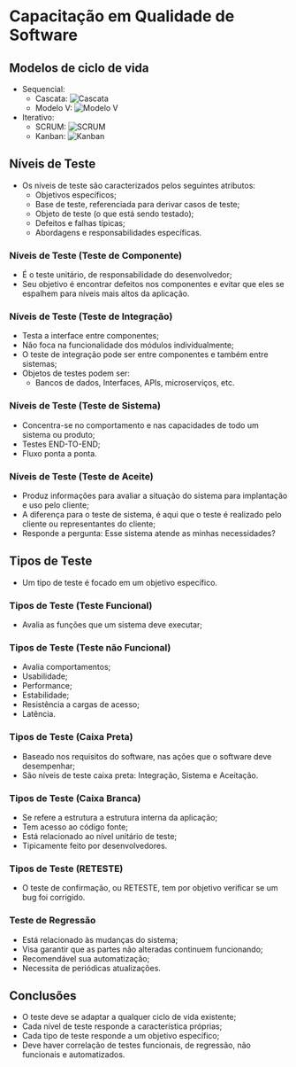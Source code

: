 # Capacitação em Qualidade de Software
## Modelos de ciclo de vida
- Sequencial: 
    - Cascata:
    ![Cascata]()
    - Modelo V:
    ![Modelo V]()
- Iterativo: 
    - SCRUM:
    ![SCRUM]()
    - Kanban:
    ![Kanban]()
## Níveis de Teste
- Os níveis de teste são caracterizados pelos seguintes atributos:
    - Objetivos específicos;
    - Base de teste, referenciada para derivar casos de teste;
    - Objeto de teste (o que está sendo testado);
    - Defeitos e falhas típicas;
    - Abordagens e responsabilidades específicas.
### Níveis de Teste (Teste de Componente)
- É o teste unitário, de responsabilidade do desenvolvedor;
- Seu objetivo é encontrar defeitos nos componentes e evitar que eles se espalhem para níveis mais altos da aplicação.
### Níveis de Teste (Teste de Integração)
- Testa a interface entre componentes;
- Não foca na funcionalidade dos módulos individualmente;
- O teste de integração pode ser entre componentes e também entre sistemas;
- Objetos de testes podem ser:
    - Bancos de dados, Interfaces, APIs, microserviços, etc.
### Níveis de Teste (Teste de Sistema)
- Concentra-se no comportamento e nas capacidades de todo um sistema ou produto;
- Testes END-TO-END;
- Fluxo ponta a ponta.
### Níveis de Teste (Teste de Aceite)
- Produz informações para avaliar a situação do sistema para implantação e uso pelo cliente;
- A diferença para o teste de sistema, é aqui que o teste é realizado pelo cliente ou representantes do cliente;
- Responde a pergunta: Esse sistema atende as minhas necessidades?
## Tipos de Teste
- Um tipo de teste é focado em um objetivo específico.
### Tipos de Teste (Teste Funcional)
- Avalia as funções que um sistema deve executar;
### Tipos de Teste (Teste não Funcional)
- Avalia comportamentos;
- Usabilidade;
- Performance;
- Estabilidade;
- Resistência a cargas de acesso;
- Latência.
### Tipos de Teste (Caixa Preta)
- Baseado nos requisitos do software, nas ações que o software deve desempenhar;
- São níveis de teste caixa preta: Integração, Sistema e Aceitação.
### Tipos de Teste (Caixa Branca)
- Se refere a estrutura a estrutura interna da aplicação;
- Tem acesso ao código fonte;
- Está relacionado ao nível unitário de teste;
- Tipicamente feito por desenvolvedores.
### Tipos de Teste (RETESTE)
- O teste de confirmação, ou RETESTE, tem por objetivo verificar se um bug foi corrigido.
### Teste de Regressão
- Está relacionado às mudanças do sistema;
- Visa garantir que as partes não alteradas continuem funcionando;
- Recomendável sua automatização;
- Necessita de periódicas atualizações.
## Conclusões
- O teste deve se adaptar a qualquer ciclo de vida existente;
- Cada nível de teste responde a característica próprias;
- Cada tipo de teste responde a um objetivo específico;
- Deve haver correlação de testes funcionais, de regressão, não funcionais e automatizados.
